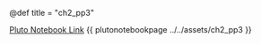 @def title = "ch2_pp3"

[Pluto Notebook Link](https://github.com/stefanbringuier/QuantumComputingProblemsSolutions/tree/main/notebooks/ch2/ch2_pp3.jl)
{{ plutonotebookpage ../../assets/ch2_pp3 }}
